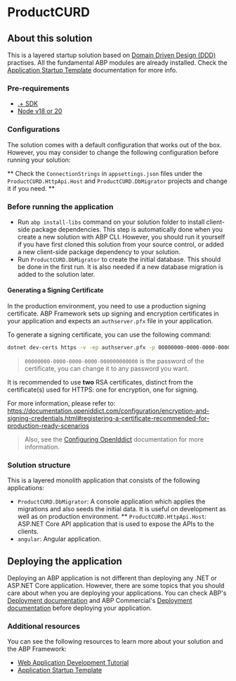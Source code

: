 ﻿# ProductCURD

## About this solution

This is a layered startup solution based on [Domain Driven Design (DDD)](https://docs.abp.io/en/abp/latest/Domain-Driven-Design) practises. All the fundamental ABP modules are already installed. Check the [Application Startup Template](https://docs.abp.io/en/commercial/latest/startup-templates/application/index) documentation for more info.

### Pre-requirements

* [.+ SDK](https://dotnet.microsoft.com/download/dotnet)
* [Node v18 or 20](https://nodejs.org/en)

### Configurations

The solution comes with a default configuration that works out of the box. However, you may consider to change the following configuration before running your solution:

** Check the `ConnectionStrings` in `appsettings.json` files under the `ProductCURD.HttpApi.Host` and `ProductCURD.DbMigrator` projects and change it if you need.
**
### Before running the application

* Run `abp install-libs` command on your solution folder to install client-side package dependencies. This step is automatically done when you create a new solution with ABP CLI. However, you should run it yourself if you have first cloned this solution from your source control, or added a new client-side package dependency to your solution.
* Run `ProductCURD.DbMigrator` to create the initial database. This should be done in the first run. It is also needed if a new database migration is added to the solution later.

#### Generating a Signing Certificate

In the production environment, you need to use a production signing certificate. ABP Framework sets up signing and encryption certificates in your application and expects an `authserver.pfx` file in your application.

To generate a signing certificate, you can use the following command:

```bash
dotnet dev-certs https -v -ep authserver.pfx -p 00000000-0000-0000-0000-000000000000
```

> `00000000-0000-0000-0000-000000000000` is the password of the certificate, you can change it to any password you want.

It is recommended to use **two** RSA certificates, distinct from the certificate(s) used for HTTPS: one for encryption, one for signing.

For more information, please refer to: https://documentation.openiddict.com/configuration/encryption-and-signing-credentials.html#registering-a-certificate-recommended-for-production-ready-scenarios

> Also, see the [Configuring OpenIddict](https://docs.abp.io/en/abp/latest/Deployment/Configuring-OpenIddict#production-environment) documentation for more information.

### Solution structure

This is a layered monolith application that consists of the following applications:

* `ProductCURD.DbMigrator`: A console application which applies the migrations and also seeds the initial data. It is useful on development as well as on production environment.
** `ProductCURD.HttpApi.Host`: ASP.NET Core API application that is used to expose the APIs to the clients.
* `angular`: Angular application.

## Deploying the application

Deploying an ABP application is not different than deploying any .NET or ASP.NET Core application. However, there are some topics that you should care about when you are deploying your applications. You can check ABP's [Deployment documentation](https://docs.abp.io/en/abp/latest/Deployment/Index) and ABP Commercial's [Deployment documentation](https://docs.abp.io/en/commercial/latest/startup-templates/application/deployment?UI=MVC&DB=EF&Tiered=No) before deploying your application.

### Additional resources

You can see the following resources to learn more about your solution and the ABP Framework:

* [Web Application Development Tutorial](https://docs.abp.io/en/commercial/latest/tutorials/book-store/part-1)
* [Application Startup Template](https://docs.abp.io/en/commercial/latest/startup-templates/application/index)
